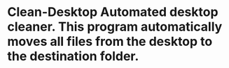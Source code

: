 # Clean-Desktop Automated desktop cleaner. This program automatically moves all files from the desktop to the destination folder.
